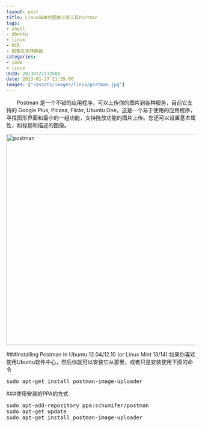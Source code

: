 ```yaml
--- 
layout: post
title: Linux简单的图像上传工具Postman
tags: 
- shell
- Ubuntu
- linux
- OCR
- 图像文本转换器
categories:
- code
- linux
UUID: 20130127113500
date: 2013-01-27 11:35:00
images: ["/assets/images/linux/postman.jpg"]
---
```


　　Postman 是一个不错的应用程序，可以上传你的图片到各种服务，目前它支持的 Google Plus, Picasa, Flickr, Ubuntu One。这是一个易于使用的应用程序，寻找图形界面和最小的一组功能，支持拖放功能的图片上传。您还可以设置基本属性，如标题和描述的图像。

<a href="{{site.static_url}}/assets/images/linux/postman.jpg" alt="postman" rel="prettyPhoto[{{page.UUID}}]">
<img src="{{site.static_url}}/assets/images/linux/postman.jpg" width="560px"  alt="postman" />
</a>

###Installing Postman in Ubuntu 12.04/12.10 (or Linux Mint 13/14)
如果你喜欢使用Ubuntu软件中心，然后你就可以安装它从那里，或者只是安装使用下面的命令
<pre id="bash">
sudo apt-get install postman-image-uploader
</pre>

###使用安装的PPA的方式
<pre id="bash">
sudo apt-add-repository ppa:schumifer/postman
sudo apt-get update
sudo apt-get install postman-image-uploader
</pre>



